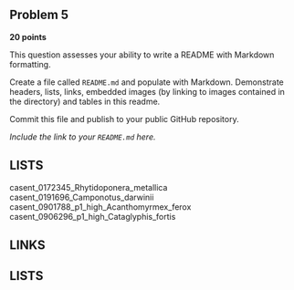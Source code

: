 ## Problem 5

**20 points**

This question assesses your ability to write a README with Markdown formatting.

Create a file called `README.md` and populate with Markdown. Demonstrate headers, lists, links, embedded images (by linking to images contained in the directory) and tables in this readme.

Commit this file and publish to your public GitHub repository.

_Include the link to your `README.md` here._

## LISTS
casent_0172345_Rhytidoponera_metallica
casent_0191696_Camponotus_darwinii
casent_0901788_p1_high_Acanthomyrmex_ferox
casent_0906296_p1_high_Cataglyphis_fortis

## LINKS


## LISTS

